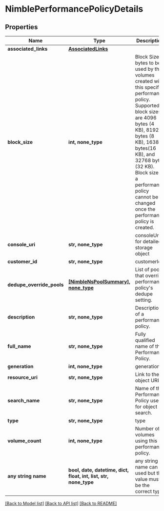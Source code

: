 # NimblePerformancePolicyDetails


## Properties
Name | Type | Description | Notes
------------ | ------------- | ------------- | -------------
**associated_links** | [**AssociatedLinks**](AssociatedLinks.md) |  | [optional] 
**block_size** | **int, none_type** | Block Size in bytes to be used by the volumes created with this specific performance policy. Supported block sizes are 4096 bytes (4 KB), 8192 bytes (8 KB), 16384 bytes(16 KB), and 32768 bytes (32 KB). Block size of a performance policy cannot be changed once the performance policy is created. | [optional] 
**console_uri** | **str, none_type** | consoleUri for detailed storage object | [optional] 
**customer_id** | **str, none_type** | customerId | [optional] 
**dedupe_override_pools** | [**[NimbleNsPoolSummary], none_type**](NimbleNsPoolSummary.md) | List of pools that override performance policy&#39;s dedupe setting. | [optional] 
**description** | **str, none_type** | Description of a performance policy. | [optional] 
**full_name** | **str, none_type** | Fully qualified name of the Performance Policy. | [optional] 
**generation** | **int, none_type** | generation | [optional] 
**resource_uri** | **str, none_type** | Link to the object URI | [optional] 
**search_name** | **str, none_type** | Name of the Performance Policy used for object search. | [optional] 
**type** | **str, none_type** | type | [optional] 
**volume_count** | **int, none_type** | Number of volumes using this performance policy. | [optional] 
**any string name** | **bool, date, datetime, dict, float, int, list, str, none_type** | any string name can be used but the value must be the correct type | [optional]

[[Back to Model list]](../README.md#documentation-for-models) [[Back to API list]](../README.md#documentation-for-api-endpoints) [[Back to README]](../README.md)


